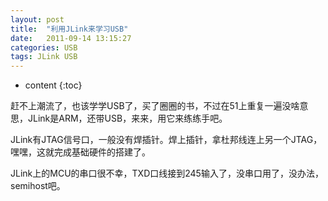 ```yaml
---
layout: post
title:  "利用JLink来学习USB"
date:   2011-09-14 13:15:27
categories: USB
tags: JLink USB
---
```


* content
{:toc}

赶不上潮流了，也该学学USB了，买了圈圈的书，不过在51上重复一遍没啥意思，JLink是ARM，还带USB，来来，用它来练练手吧。

JLink有JTAG信号口，一般没有焊插针。焊上插针，拿杜邦线连上另一个JTAG，嘿嘿，这就完成基础硬件的搭建了。

JLink上的MCU的串口很不幸，TXD口线接到245输入了，没串口用了，没办法，semihost吧。
